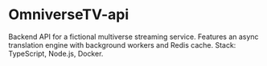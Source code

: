 # OmniverseTV-api
Backend API for a fictional multiverse streaming service. Features an async translation engine with background workers and Redis cache. Stack: TypeScript, Node.js, Docker.
